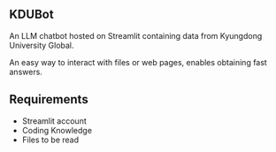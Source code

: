## KDUBot
 An LLM chatbot hosted on Streamlit containing data from Kyungdong University Global.

 An easy way to interact with files or web pages, enables obtaining fast answers.

 ## Requirements
* Streamlit account
* Coding Knowledge
* Files to be read
